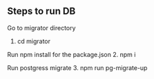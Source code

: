 ## Steps to run DB

Go to migrator directory
1. cd migrator

Run npm install for the package.json
2. npm i

Run postgress migrate
3. npm run pg-migrate-up


